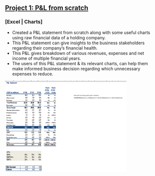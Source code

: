 ## [Project 1: P&L from scratch](https://github.com/Inder-rana/course_projects/tree/main/Excel_P%26L)
### [Excel | Charts]
* Created a P&L statement from scratch along with some useful charts using raw financial data of a holding company.
* This P&L statement can give insights to the business stakeholders regarding their company’s financial health.
* This P&L gives breakdown of various revenues, expenses and net income of multiple financial years.
* The users of this P&L statement & its relevant charts, can help them make informed business decision regarding which unnecessary expenses to reduce.

![PL](/images/image_P&L_small.PNG)



